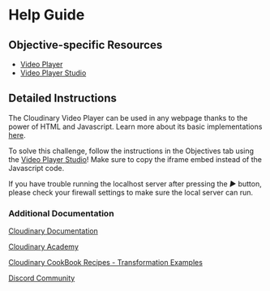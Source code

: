 # Help Guide

## Objective-specific Resources
- [Video Player](https://cloudinary.com/documentation/cloudinary_video_player?utm_source=twilio&utm_medium=event&utm_campaign=cloudinary-twilioquest-2021)
- [Video Player Studio](https://studio.cloudinary.com/?utm_source=twilio&utm_medium=event&utm_campaign=cloudinary-twilioquest-2021)

## Detailed Instructions
The Cloudinary Video Player can be used in any webpage thanks to the power of HTML and Javascript. Learn more about its basic implementations [here](https://cloudinary.com/documentation/cloudinary_video_player?utm_source=twilio&utm_medium=event&utm_campaign=cloudinary-twilioquest-2021).

To solve this challenge, follow the instructions in the Objectives tab using the [Video Player Studio](https://studio.cloudinary.com/?utm_source=twilio&utm_medium=event&utm_campaign=cloudinary-twilioquest-2021)! Make sure to copy the iframe embed instead of the Javascript code.

If you have trouble running the localhost server after pressing the _▶_ button, please check your firewall settings to make sure the local server can run. 

### Additional Documentation

[Cloudinary Documentation](https://cloudinary.com/documentation?utm_source=twilio&utm_medium=event&utm_campaign=cloudinary-twilioquest-2021)

[Cloudinary Academy](https://training.cloudinary.com?utm_source=twilio&utm_medium=event&utm_campaign=cloudinary-twilioquest-2021)

[Cloudinary CookBook Recipes - Transformation Examples](https://cloudinary.com/cookbook?utm_source=twilio&utm_medium=event&utm_campaign=cloudinary-twilioquest-2021)

[Discord Community](https://discord.gg/CCsubwFbvd)
